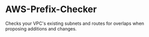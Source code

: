 # AWS-Prefix-Checker
Checks your VPC's existing subnets and routes for overlaps when proposing additions and changes.
